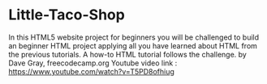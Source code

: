 # Little-Taco-Shop
In this HTML5 website project for beginners you will be challenged to build an beginner HTML project applying all you have learned about HTML from the previous tutorials. A how-to HTML tutorial follows the challenge.
by Dave Gray, freecodecamp.org
Youtube video link : https://www.youtube.com/watch?v=T5PD8ofhiug
